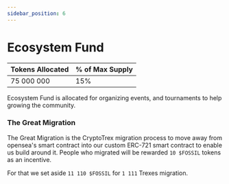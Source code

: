 ```yaml
---
sidebar_position: 6
---
```


# Ecosystem Fund


| Tokens Allocated      | % of Max Supply |
| ----------- | ----------- |
| 75 000 000      | 15%       |

Ecosystem Fund is allocated for organizing events, and tournaments to help growing the community.

### The Great Migration

The Great Migration is the CryptoTrex migration process to move away from opensea's smart contract into our custom ERC-721 smart contract to enable us build around it. People who migrated will be rewarded `10 $FOSSIL` tokens as an incentive.

For that we set aside `11 110 $FOSSIL` for `1 111` Trexes migration.
